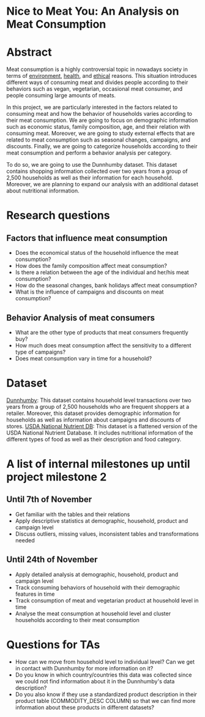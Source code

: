 # Nice to Meat You: An Analysis on Meat Consumption

# Abstract
Meat consumption is a highly controversial topic in nowadays society in terms of [environment](https://www.theguardian.com/environment/2018/oct/10/huge-reduction-in-meat-eating-essential-to-avoid-climate-breakdown), [health](https://www.netflix.com/ch-en/title/81157840), and [ethical](http://traslosmuros.com/en/slaughterhouse-documentary/) reasons. This situation introduces different ways of consuming meat and divides people according to their behaviors such as vegan, vegetarian, occasional meat consumer, and people consuming large amounts of meats.

In this project, we are particularly interested in the factors related to consuming meat and how the behavior of households varies according to their meat consumption. We are going to focus on demographic information such as economic status, family composition, age, and their relation with consuming meat. Moreover, we are going to study external effects that are related to meat consumption such as seasonal changes, campaigns, and discounts. Finally, we are going to categorize households according to their meat consumption and perform a behavior analysis per category.

To do so, we are going to use the Dunnhumby dataset. This dataset contains shopping information collected over two years from a group of 2,500 households as well as their information for each household. Moreover, we are planning to expand our analysis with an additional dataset about nutritional information.

# Research questions
## Factors that influence meat consumption
* Does the economical status of the household influence the meat consumption?
* How does the family composition affect meat consumption?
* Is there a relation between the age of the individual and her/his meat consumption?
* How do the seasonal changes, bank holidays affect meat consumption?
* What is the influence of campaigns and discounts on meat consumption?
## Behavior Analysis of meat consumers
* What are the other type of products that meat consumers frequently buy?
* How much does meat consumption affect the sensitivity to a different type of campaigns?
* Does meat consumption vary in time for a household?

# Dataset
[Dunnhumby](https://www.dunnhumby.com/careers/engineering/sourcefiles): This dataset contains household level transactions over two years from a group of 2,500 households who are frequent shoppers at a retailer. Moreover, this dataset provides demographic information for households as well as information about campaigns and discounts of stores.
[USDA National Nutrient DB](https://data.world/craigkelly/usda-national-nutrient-db): This dataset is a flattened version of the USDA National Nutrient Database. It includes nutritional information of the different types of food as well as their description and food category.

# A list of internal milestones up until project milestone 2
## Until 7th of November
* Get familiar with the tables and their relations
* Apply descriptive statistics at demographic, household, product and campaign level
* Discuss outliers, missing values, inconsistent tables and transformations needed
## Until 24th of November
* Apply detailed analysis at demographic, household, product and campaign level
* Track consuming behaviors of household with their demographic features in time
* Track consumption of meat and vegetarian product at household level in time
* Analyse the meat consumption at household level and cluster households according to their meat consumption

# Questions for TAs
* How can we move from household level to individual level? Can we get in contact with Dunnhumby for more information on it?
* Do you know in which country/countries this data was collected since we could not find information about it in the Dunnhumby's data description?
* Do you also know if they use a standardized product description in their product table (COMMODITY_DESC COLUMN) so that we can find more information about these products in different datasets?
